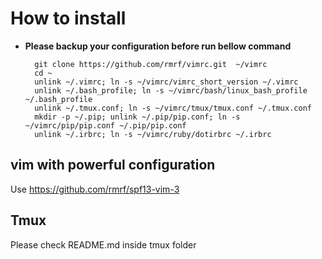 
# How to install

* **Please backup your configuration before run bellow command**

        git clone https://github.com/rmrf/vimrc.git  ~/vimrc
        cd ~
        unlink ~/.vimrc; ln -s ~/vimrc/vimrc_short_version ~/.vimrc
        unlink ~/.bash_profile; ln -s ~/vimrc/bash/linux_bash_profile ~/.bash_profile
        unlink ~/.tmux.conf; ln -s ~/vimrc/tmux/tmux.conf ~/.tmux.conf
        mkdir -p ~/.pip; unlink ~/.pip/pip.conf; ln -s ~/vimrc/pip/pip.conf ~/.pip/pip.conf
        unlink ~/.irbrc; ln -s ~/vimrc/ruby/dotirbrc ~/.irbrc


## vim with powerful configuration

Use https://github.com/rmrf/spf13-vim-3 

## Tmux

Please check README.md inside tmux folder
